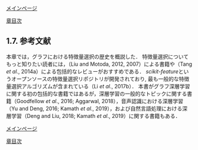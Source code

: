 [メインページ](../../index.markdown)

[章目次](./chap1.md)
## 1.7. 参考文献

本章では，グラフにおける特徴量選択の歴史を概説した．
特徴量選択についてもっと知りたい読者には，（Liu and Motoda, 2012,
2007）による書籍や（Tang *et al*.,
2014a）による包括的なレビューがおすすめである．
*scikit-feature*というオープンソースの特徴量選択リポジトリが開発されており,
最も一般的な特徴量選択アルゴリズムが含まれている（Li *et al*., 2017b）．
本書がグラフ深層学習に関する初の包括的な書籍ではあるが，深層学習の一般的なトピックに関する書籍（Goodfellow
*et al*., 2016; Aggarwal, 2018），音声認識における深層学習（Yu and Deng,
2016; Kamath *et al*., 2019），および自然言語処理における深層学習（Deng
and Liu, 2018; Kamath *et al*., 2019）に関する書籍もある．

[メインページ](../../index.markdown)

[章目次](./chap1.md)
